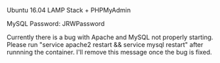 Ubuntu 16.04 LAMP Stack + PHPMyAdmin

MySQL Password: JRWPassword

Currently there is a bug with Apache and MySQL not properly starting.
Please run "service apache2 restart && service mysql restart" after runnning the container. I'll remove this message once the bug is fixed.
